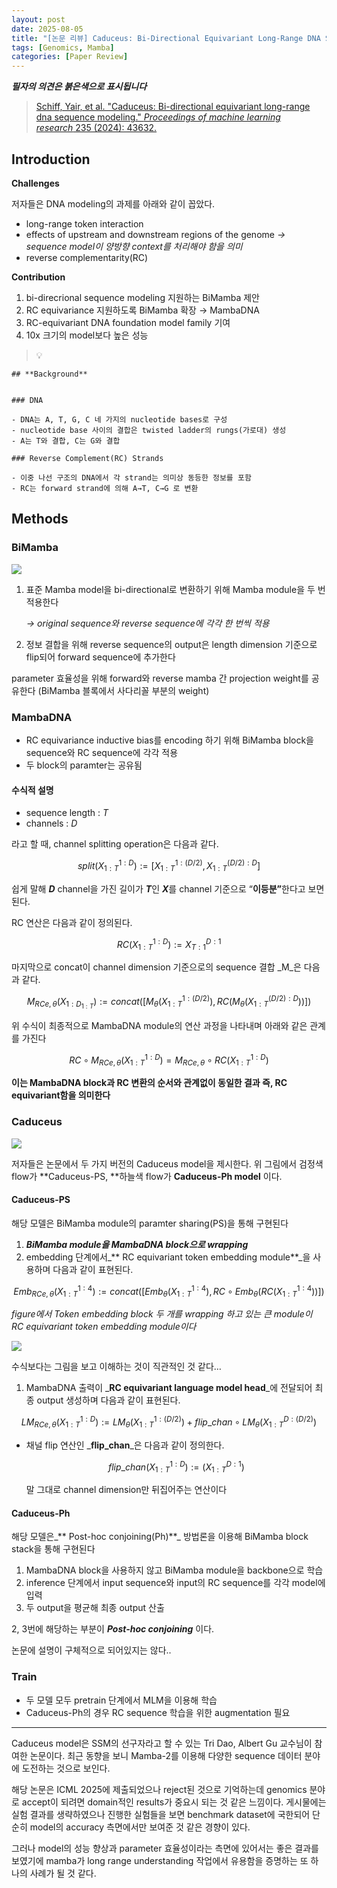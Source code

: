```yaml
---
layout: post
date: 2025-08-05
title: "[논문 리뷰] Caduceus: Bi-Directional Equivariant Long-Range DNA Sequence Modeling"
tags: [Genomics, Mamba]
categories: [Paper Review]
---
```


<span class="notion-red">_**필자의 의견은 붉은색으로 표시됩니다**_</span>


> [Schiff, Yair, et al. "Caduceus: Bi-directional equivariant long-range dna sequence modeling." ](https://pmc.ncbi.nlm.nih.gov/articles/PMC12189541/)[_Proceedings of machine learning research_](https://pmc.ncbi.nlm.nih.gov/articles/PMC12189541/)[ 235 (2024): 43632.](https://pmc.ncbi.nlm.nih.gov/articles/PMC12189541/)



## Introduction


**Challenges**


저자들은 DNA modeling의 과제를 아래와 같이 꼽았다.

- long-range token interaction
- effects of upstream and downstream regions of the genome 
_→ sequence model이 양방향 context를 처리해야 함을 의미_
- reverse complementarity(RC)

**Contribution**

1. bi-direcrional sequence modeling 지원하는 BiMamba 제안
1. RC equivariance 지원하도록 BiMamba 확장 → MambaDNA
1. RC-equivariant DNA foundation model family 기여
1. 10x 크기의 model보다 높은 성능

> 💡 


	## **Background**


	### DNA

	- DNA는 A, T, G, C 네 가지의 nucleotide bases로 구성
	- nucleotide base 사이의 결합은 twisted ladder의 rungs(가로대) 생성
	- A는 T와 결합, C는 G와 결합

	### Reverse Complement(RC) Strands

	- 이중 나선 구조의 DNA에서 각 strand는 의미상 동등한 정보를 포함
	- RC는 forward strand에 의해 A→T, C→G 로 변환


## Methods



### BiMamba


![](https://prod-files-secure.s3.us-west-2.amazonaws.com/542b861c-36a8-4051-84e5-8804b6728dba/2c247d59-7815-4980-99f0-8f0d21f445a7/image.png?X-Amz-Algorithm=AWS4-HMAC-SHA256&X-Amz-Content-Sha256=UNSIGNED-PAYLOAD&X-Amz-Credential=ASIAZI2LB4667TMUN6M4%2F20250927%2Fus-west-2%2Fs3%2Faws4_request&X-Amz-Date=20250927T090118Z&X-Amz-Expires=3600&X-Amz-Security-Token=IQoJb3JpZ2luX2VjEBkaCXVzLXdlc3QtMiJHMEUCIE3rX%2F1W7SxBSvCXYvg%2BzxCCiO%2FWdRa7ZzY9YPChg%2B3UAiEAxspfYyQIG2C5%2BPzoUy%2BeA0VQtbFG0NxHwGLJSvHP1jAqiAQIov%2F%2F%2F%2F%2F%2F%2F%2F%2F%2FARAAGgw2Mzc0MjMxODM4MDUiDLcRWJuWiqh533cT3SrcA8H2X%2FrHJIjmLI%2B1U%2Fk2RsAAvIVtnkr3fZTs5bjPgZmw0yz7Ht6TjJuikX2XxiZxwZQXLQX2xnNm80f7WTto7xza1vP%2B4I6TRlyH7djWlJAd%2BWgWe0GwwDiOdY6MvmRZx7TAOAOkG%2BNJlPeikbSq4X43aHd8x8NOCzJkLN6MpbF2RnuQ4nRYZ2KuLLLaEjH3m3nVwLsj7wvnLvtl3s%2BA8rb6xn2RlteG%2F3rAG%2FC6Hnu5JLRXF0mXSOdxI9utsCFmpOrssU5zQ8eExusqQAmB0lJ3zqNulYPo2iP6izs7wRrqhyxvBcXXRvXNFIM3DECmWxx9zIYwh8FDuaagBAxxxqWP2TAZrU9aYDEP1srzZI1oePtjNODlP4oQXZ32Q59rPLDXgoDIcvofhl77%2Bt7wxJiYNmCqdZbSc0BeyivKjI3GMdEfvbLOkxRWGPcMW%2FwLpJZMDMwTlMHCCnkJHNxcBnPZvM0Nog%2BEOjyT01tDDFV95Nq4fQMLD14BuY3qYXHlIiE1FYj%2FO%2BuHaMVtzrsdJ%2F3wp63x44uUoamBMeM0dvni3HB0h1k92jE0MxjzyBsuLXPXOxlWTbCrGVdUemmn6u8bO48OluIoEOInbQgwrU3b5we3TdTaGLYEl5i4MOTD3sYGOqUBXi1edI%2BQ1RYAVfEaUH9O4D2f%2FoUG5Q5SHvLW9%2FWlUsgb7LHhb4noeVFXr%2FVrnXwYKgD%2Bg1S0acY6McJ1fr%2FNUKw5Hw0y9ln14S4roy2cnCZ4ij%2Bedj7OPNg1%2FOmAZppsX8mTvAcn74BcVVC4VPMZYHDGJ%2FUuGTvHh9vg5YboVmytJ9wlg5eUpdtjJUE%2B%2FuSIn1VZRxoMXzzU%2FUnHCFin8%2B7ZUTEI&X-Amz-Signature=e7086990000c9c0653e573ae083d44dda0f843976870d2aff17ef03f11275a81&X-Amz-SignedHeaders=host&x-amz-checksum-mode=ENABLED&x-id=GetObject)

1. 표준 Mamba model을 bi-directional로 변환하기 위해 Mamba module을 두 번 적용한다

	_→ original sequence와 reverse sequence에 각각 한 번씩 적용_

1. 정보 결합을 위해 reverse sequence의 output은 length dimension 기준으로 flip되어 forward sequence에 추가한다

parameter 효율성을 위해 forward와 reverse mamba 간 projection weight를 공유한다 (BiMamba 블록에서 사다리꼴 부분의 weight)



### MambaDNA

- RC equivariance inductive bias를 encoding 하기 위해 BiMamba block을 sequence와 RC sequence에 각각 적용
- 두 block의 paramter는 공유됨


#### 수식적 설명

- sequence length : _T_
- channels : _D_

라고 할 때,  channel splitting operation은 다음과 같다.


$$
split(X^{1:D}_{1:T}):=[X^{1:(D/2)}_{1:T},X^{(D/2):D}_{1:T}]
$$


<span class="notion-red">쉽게 말해 </span><span class="notion-red">_**D**_</span><span class="notion-red"> channel을 가진 길이가 </span><span class="notion-red">_**T**_</span><span class="notion-red">인 </span><span class="notion-red">_**X**_</span><span class="notion-red">를 channel 기준으로 “</span><span class="notion-red">**이등분”**</span><span class="notion-red">한다고 보면 된다.</span>


RC 연산은 다음과 같이 정의된다.


$$
RC(X^{1:D}_{1:T}):=X^{D:1}_{T:1}
$$


마지막으로 concat이 channel dimension 기준으로의 sequence 결합 _M_은 다음과 같다.


$$
M_{RCe,\theta}(X_{1:D_{1:T}}):=concat([M_{\theta}(X^{1:(D/2)}_{1:T}),RC(M_{\theta}(X^{(D/2):D}_{1:T}))])
$$


위 수식이 최종적으로 MambaDNA module의 연산 과정을 나타내며 아래와 같은 관계를 가진다


$$
RC\circ M_{RCe,\theta}(X^{1:D}_{1:T}) = M_{RCe,\theta} \circ RC(X^{1:D}_{1:T})
$$


**이는 MambaDNA block과 RC 변환의 순서와 관계없이 동일한 결과 즉, RC equivariant함을 의미한다**



### Caduceus


![](https://prod-files-secure.s3.us-west-2.amazonaws.com/542b861c-36a8-4051-84e5-8804b6728dba/f94a60d7-8145-473b-aef9-7c68d3ec604a/image.png?X-Amz-Algorithm=AWS4-HMAC-SHA256&X-Amz-Content-Sha256=UNSIGNED-PAYLOAD&X-Amz-Credential=ASIAZI2LB4667TMUN6M4%2F20250927%2Fus-west-2%2Fs3%2Faws4_request&X-Amz-Date=20250927T090118Z&X-Amz-Expires=3600&X-Amz-Security-Token=IQoJb3JpZ2luX2VjEBkaCXVzLXdlc3QtMiJHMEUCIE3rX%2F1W7SxBSvCXYvg%2BzxCCiO%2FWdRa7ZzY9YPChg%2B3UAiEAxspfYyQIG2C5%2BPzoUy%2BeA0VQtbFG0NxHwGLJSvHP1jAqiAQIov%2F%2F%2F%2F%2F%2F%2F%2F%2F%2FARAAGgw2Mzc0MjMxODM4MDUiDLcRWJuWiqh533cT3SrcA8H2X%2FrHJIjmLI%2B1U%2Fk2RsAAvIVtnkr3fZTs5bjPgZmw0yz7Ht6TjJuikX2XxiZxwZQXLQX2xnNm80f7WTto7xza1vP%2B4I6TRlyH7djWlJAd%2BWgWe0GwwDiOdY6MvmRZx7TAOAOkG%2BNJlPeikbSq4X43aHd8x8NOCzJkLN6MpbF2RnuQ4nRYZ2KuLLLaEjH3m3nVwLsj7wvnLvtl3s%2BA8rb6xn2RlteG%2F3rAG%2FC6Hnu5JLRXF0mXSOdxI9utsCFmpOrssU5zQ8eExusqQAmB0lJ3zqNulYPo2iP6izs7wRrqhyxvBcXXRvXNFIM3DECmWxx9zIYwh8FDuaagBAxxxqWP2TAZrU9aYDEP1srzZI1oePtjNODlP4oQXZ32Q59rPLDXgoDIcvofhl77%2Bt7wxJiYNmCqdZbSc0BeyivKjI3GMdEfvbLOkxRWGPcMW%2FwLpJZMDMwTlMHCCnkJHNxcBnPZvM0Nog%2BEOjyT01tDDFV95Nq4fQMLD14BuY3qYXHlIiE1FYj%2FO%2BuHaMVtzrsdJ%2F3wp63x44uUoamBMeM0dvni3HB0h1k92jE0MxjzyBsuLXPXOxlWTbCrGVdUemmn6u8bO48OluIoEOInbQgwrU3b5we3TdTaGLYEl5i4MOTD3sYGOqUBXi1edI%2BQ1RYAVfEaUH9O4D2f%2FoUG5Q5SHvLW9%2FWlUsgb7LHhb4noeVFXr%2FVrnXwYKgD%2Bg1S0acY6McJ1fr%2FNUKw5Hw0y9ln14S4roy2cnCZ4ij%2Bedj7OPNg1%2FOmAZppsX8mTvAcn74BcVVC4VPMZYHDGJ%2FUuGTvHh9vg5YboVmytJ9wlg5eUpdtjJUE%2B%2FuSIn1VZRxoMXzzU%2FUnHCFin8%2B7ZUTEI&X-Amz-Signature=ac37242886cd76f8448c81be85c850c4847bbfa01ad1738e53522d8cf31adc07&X-Amz-SignedHeaders=host&x-amz-checksum-mode=ENABLED&x-id=GetObject)


저자들은 논문에서 두 가지 버전의 Caduceus model을 제시한다. 위 그림에서 검정색 flow가 **Caduceus-PS, **하늘색 flow가 **Caduceus-Ph model** 이다.



#### Caduceus-PS


해당 모델은 BiMamba module의 paramter sharing(PS)을 통해 구현된다

1. _**BiMamba module을 MambaDNA block으로 wrapping**_
1. embedding 단계에서_** RC equivariant token embedding module**_을 사용하며 다음과 같이 표현된다.

$$
Emb_{RCe,\theta}(X^{1:4}_{1:T}):=concat([Emb_{\theta}(X^{1:4}_{1:T}),RC \circ Emb_{\theta}(RC(X^{1:4}_{1:T}))])
$$


_figure에서 Token embedding block 두 개를 wrapping 하고 있는 큰 module이 RC equivariant token embedding module이다_


![](https://prod-files-secure.s3.us-west-2.amazonaws.com/542b861c-36a8-4051-84e5-8804b6728dba/b175e4da-71eb-4e91-8c23-a06dabe673c9/image.png?X-Amz-Algorithm=AWS4-HMAC-SHA256&X-Amz-Content-Sha256=UNSIGNED-PAYLOAD&X-Amz-Credential=ASIAZI2LB4667TMUN6M4%2F20250927%2Fus-west-2%2Fs3%2Faws4_request&X-Amz-Date=20250927T090118Z&X-Amz-Expires=3600&X-Amz-Security-Token=IQoJb3JpZ2luX2VjEBkaCXVzLXdlc3QtMiJHMEUCIE3rX%2F1W7SxBSvCXYvg%2BzxCCiO%2FWdRa7ZzY9YPChg%2B3UAiEAxspfYyQIG2C5%2BPzoUy%2BeA0VQtbFG0NxHwGLJSvHP1jAqiAQIov%2F%2F%2F%2F%2F%2F%2F%2F%2F%2FARAAGgw2Mzc0MjMxODM4MDUiDLcRWJuWiqh533cT3SrcA8H2X%2FrHJIjmLI%2B1U%2Fk2RsAAvIVtnkr3fZTs5bjPgZmw0yz7Ht6TjJuikX2XxiZxwZQXLQX2xnNm80f7WTto7xza1vP%2B4I6TRlyH7djWlJAd%2BWgWe0GwwDiOdY6MvmRZx7TAOAOkG%2BNJlPeikbSq4X43aHd8x8NOCzJkLN6MpbF2RnuQ4nRYZ2KuLLLaEjH3m3nVwLsj7wvnLvtl3s%2BA8rb6xn2RlteG%2F3rAG%2FC6Hnu5JLRXF0mXSOdxI9utsCFmpOrssU5zQ8eExusqQAmB0lJ3zqNulYPo2iP6izs7wRrqhyxvBcXXRvXNFIM3DECmWxx9zIYwh8FDuaagBAxxxqWP2TAZrU9aYDEP1srzZI1oePtjNODlP4oQXZ32Q59rPLDXgoDIcvofhl77%2Bt7wxJiYNmCqdZbSc0BeyivKjI3GMdEfvbLOkxRWGPcMW%2FwLpJZMDMwTlMHCCnkJHNxcBnPZvM0Nog%2BEOjyT01tDDFV95Nq4fQMLD14BuY3qYXHlIiE1FYj%2FO%2BuHaMVtzrsdJ%2F3wp63x44uUoamBMeM0dvni3HB0h1k92jE0MxjzyBsuLXPXOxlWTbCrGVdUemmn6u8bO48OluIoEOInbQgwrU3b5we3TdTaGLYEl5i4MOTD3sYGOqUBXi1edI%2BQ1RYAVfEaUH9O4D2f%2FoUG5Q5SHvLW9%2FWlUsgb7LHhb4noeVFXr%2FVrnXwYKgD%2Bg1S0acY6McJ1fr%2FNUKw5Hw0y9ln14S4roy2cnCZ4ij%2Bedj7OPNg1%2FOmAZppsX8mTvAcn74BcVVC4VPMZYHDGJ%2FUuGTvHh9vg5YboVmytJ9wlg5eUpdtjJUE%2B%2FuSIn1VZRxoMXzzU%2FUnHCFin8%2B7ZUTEI&X-Amz-Signature=7fcc490c9d367f131beea3a3f582fec6fc91ae959b5c5cee222e583d6bc0e959&X-Amz-SignedHeaders=host&x-amz-checksum-mode=ENABLED&x-id=GetObject)


<span class="notion-red">수식보다는 그림을 보고 이해하는 것이 직관적인 것 같다…</span>

1. MambaDNA 출력이 _**RC equivariant language model head**_에 전달되어 최종 output 생성하며 다음과 같이 표현된다.

$$
LM_{RCe,\theta}(X^{1:D}_{1:T}):= LM_{\theta}(X^{1:(D/2)}_{1:T})+flip\_chan\circ LM_{\theta}(X^{D:(D/2)}_{1:T})
$$

- 채널 flip 연산인 _**flip\_chan**_은 다음과 같이 정의한다.

	$$
	flip\_chan(X^{1:D}_{1:T}):=(X^{D:1}_{1:T})
	$$


	말 그대로 channel dimension만 뒤집어주는 연산이다



#### Caduceus-Ph


해당 모델은_** Post-hoc conjoining(Ph)**_ 방법론을 이용해 BiMamba block stack을 통해 구현된다

1. MambaDNA block을 사용하지 않고 BiMamba module을 backbone으로 학습
1. inference 단계에서 input sequence와 input의 RC sequence를 각각 model에 입력
1. 두 output을 평균해 최종 output 산출

2, 3번에 해당하는 부분이 _**Post-hoc conjoining**_ 이다.


<span class="notion-red">논문에 설명이 구체적으로 되어있지는 않다..</span>



### Train

- 두 모델 모두 pretrain 단계에서 MLM을 이용해 학습
- Caduceus-Ph의 경우 RC sequence 학습을 위한 augmentation 필요

---


<span class="notion-red">Caduceus model은 SSM의 선구자라고 할 수 있는 Tri Dao, Albert Gu 교수님이 참여한 논문이다. 최근 동향을 보니 Mamba-2를 이용해 다양한 sequence 데이터 분야에 도전하는 것으로 보인다.</span>


<span class="notion-red">해당 논문은 ICML 2025에 제출되었으나 reject된 것으로 기억하는데 genomics 분야로 accept이 되려면 domain적인 results가 중요시 되는 것 같은 느낌이다. 게시물에는 실험 결과를 생략하였으나 진행한 실험들을 보면 benchmark dataset에 국한되어 단순히 model의 accuracy 측면에서만 보여준 것 같은 경향이 있다.</span>


<span class="notion-red">그러나 model의 성능 향상과 parameter 효율성이라는 측면에 있어서는 좋은 결과를 보였기에 mamba가 long range understanding 작업에서 유용함을 증명하는 또 하나의 사례가 될 것 같다.</span>

